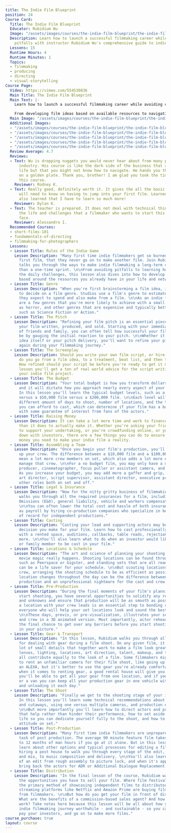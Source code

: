 ```yaml
---
title: The Indie Film Blueprint
position: 24
Course Card:
  Title: The Indie Film Blueprint
  Educator: Rubidium Wu
  Image: "/assets/images/courses/the-indie-film-blueprint/the-indie-film-blueprint.jpg"
  Description: Learn how to launch a successful filmmaking career while avoiding common
    pitfalls with instructor Rubidium Wu's comprehensive guide to indie filmmaking.
  Lessons: 15
  Runtime Hours: 4
  Runtime Minutes: 1
  Topics:
  - filmmaking
  - producing
  - directing
  - visual-storytelling
Course Page:
  Video: https://vimeo.com/554530836
  Main Title: The Indie Film Blueprint
  Main Text: |-
    Learn how to launch a successful filmmaking career while avoiding common pitfalls with instructor Rubidium Wu's comprehensive guide to indie filmmaking.

    From developing film ideas based on available resources to navigating distribution and building a sustainable career, this course covers every aspect of independent film production with real-world practical advice.
  Main Image: "/assets/images/courses/the-indie-film-blueprint/the-indie-film-blueprint-1.jpg"
  Additional Images:
  - "/assets/images/courses/the-indie-film-blueprint/the-indie-film-blueprint-2.jpg"
  - "/assets/images/courses/the-indie-film-blueprint/the-indie-film-blueprint-3.jpg"
  - "/assets/images/courses/the-indie-film-blueprint/the-indie-film-blueprint-4.jpg"
  - "/assets/images/courses/the-indie-film-blueprint/the-indie-film-blueprint-5.jpg"
  - "/assets/images/courses/the-indie-film-blueprint/the-indie-film-blueprint-6.jpg"
  Review Average: 4.7
  Reviews:
  - Text: Wu is dropping nuggets you would never hear about from many people in the
      industry. His course is like the dark side of the business that affects your
      life but that you might not know how to navigate. He hands you the whole map
      on a golden plate. Thank you, brother! I am glad you took the time to teach
      this course.
    Reviewer: Rodney K.
  - Text: Really good, definitely worth it. It gives the all the basic things you
      will need to know on having to jump into your first film. Learned so much and
      also learned that I have to learn so much more!
    Reviewer: Dylan K.
  - Text: The teacher is prepared. It does not deal with technical things but tells
      the life and challenges that a filmmaker who wants to start this career must
      face.
    Reviewer: Alessandro I.
  Recommended Courses:
  - short-films-101
  - fundamentals-of-directing
  - filmmaking-for-photographers
  Lessons:
  - Lesson Title: Rules of the Indie Game
    Lesson Description: "Many first time indie filmmakers get so burned out on their
      first film, that they never go on to make another film. Join Rubidium as he
      talks you through the ways to make indie filmmaking a long-term career rather
      than a one-time sprint. \n\nFrom avoiding pitfalls to learning how to embrace
      the daily challenges, this lesson also dives into how to develop your film ideas
      based around the resources you already have in your life and network."
  - Lesson Title: Genre
    Lesson Description: "When you're first brainstorming a film idea, it's important
      to decide on a film genre. Studios use a film's genre to estimate the amount
      they expect to spend and also make from a film. \n\nAs an indie filmmaker, there
      are a few genres that you're more likely to achieve with a small budget, such
      as horror, and other genres that are expensive and typically better to avoid,
      such as Science Fiction or Action."
  - Lesson Title: The Pitch
    Lesson Description: "Refining your film pitch is an essential piece to getting
      your film written, produced, and sold. Starting with your immediate network
      of friends and family, you can often tell how successful your film idea might
      be by gauging the initial reaction to your pitch. \n\nWhether it's the film
      idea itself or your pitch delivery, you'll want to refine your pitch again and
      again during your filmmaking journey."
  - Lesson Title: The Screenplay
    Lesson Description: Should you write your own film script, or hire a writer? How
      do you go from a film idea, to a treatment, beat list, and then the screenplay?
      How refined should your script be before you're ready to get it made? In this
      lesson you'll get a ton of real world advice for the script writing phase of
      your indie film project.
  - Lesson Title: The Budget
    Lesson Description: "Your total budget is how you transform dollars to film scenes,
      and it will dictate how you approach nearly every aspect of your production.
      In this lesson you'll learn the typical budget levels, such as a $10,000 film
      versus a $50,000 film versus a $200,000 film. \n\nEach level will give you a
      different amount of days to shoot, number of locations, and the type of actors
      you can afford to cast, which can determine if your film has a built-in audience
      with some guarantee of interest from fans of the actors."
  - Lesson Title: Raising Money
    Lesson Description: It can take a lot more time and work to finance your film
      than it does to actually make it. Whether you're asking your friends and family
      to support your undertaking, or you're crowdfunding online, or you're sitting
      down with investors, there are a few things you can do to ensure you get the
      money you need to make your indie film a reality.
  - Lesson Title: Assembling a Team
    Lesson Description: "Once you begin your film's production, you'll need to line
      up your crew. The difference between a $10,000 film and a $100,000 film can
      mean a lot more crew members on set, which also adds a lot more expenses to
      manage that crew. \n\nFor a no budget film, you may only have a director/writer,
      producer, cinematographer, focus puller or assistant camera, and a sound recorder.
      As you increase your budget, you may add more a gaffer and grip, hair and makeup,
      art director, script supervisor, assistant director, executive producers, and
      other roles both on set and off."
  - Lesson Title: Legal & Insurance
    Lesson Description: "Now for the nitty gritty business of filmmaking, Rubidium
      walks you through all the required insurances for a film, including Errors &
      Omissions (E&O), general liability, vehicle and workers compensation insurance.
      \n\nYou can often lower the total cost and hassle of both insurance as well
      as payroll by hiring co-production companies who specialize in being the employer
      of record for independent productions."
  - Lesson Title: Casting
    Lesson Description: "Casting your lead and supporting actors may be the most important
      decision you make for your film. Learn how to cast professionally and efficiently
      with a rented space, auditions, callbacks, table reads, rejection calls, and
      more. \n\nYou'll also learn what to do when an investor would like a friend
      or family member to be cast in your film."
  - Lesson Title: Locations & Schedule
    Lesson Description: "The art and science of planning your shooting days is where
      movie magic really happens. Shooting locations can be found through online searches
      such as Peerspace or Gigster, and standing sets that are all ready for shooting
      can be a life saver for your schedule. \n\nBut scouting locations with your
      crew, arranging the shooting schedule to be as efficient as possible, and limiting
      location changes throughout the day can be the difference between a smooth film
      production and an unprofessional nightmare for the cast and crew."
  - Lesson Title: Pre-Production
    Lesson Description: "During the final moments of your film's planning before you
      start shooting, you have several opportunities to solidify any remaining questions
      and unknowns and ensure that production will be as smooth as possible. Scouting
      a location with your crew leads is an essential step to bonding creatively with
      everyone who will help your set locations look and sound the best they can.
      \n\nThese days, previs, or pre-visualization, illustrates your scenes to cast
      and crew in a 3D animated version. Most importantly, actor rehearsals give you
      the final chance to get over any barriers before you start shooting and lock
      in your picture."
  - Lesson Title: Gear & Transport
    Lesson Description: "In this lesson, Rubidium walks you through all the best practices
      for dealing with gear during a film shoot. On any given film, it's usually a
      lot of small details that together work to make a film look great. So the camera,
      lenses, lighting, locations, art direction, talent, makeup, and the film grade
      all contribute equally to the look of a film. Some filmmakers might be tempted
      to rent an unfamiliar camera for their film shoot, like going up to a RED or
      an ALEXA, but it's better to use the gear you're already comfortable with. \n\nAnd
      when it comes to renting gear, a good rental house will give you a great discount,
      you'll be able to get all your gear from one location, and if you rent a Uhaul
      or a van you can keep all your production gear in one vehicle without loading
      and unloading it each day."
  - Lesson Title: The Shoot
    Lesson Description: "Finally we get to the shooting stage of your indie film.
      In this lesson you'll learn some technical recommendations about shot variety
      and cutaways, using one versus multiple cameras, and production expenditures.
      \n\nBut more importantly you'll learn how to direct actors and provide criticisms
      that help rather than hinder their performance, how to set aside your normal
      life so you can dedicate yourself fully to the shoot, and how to set the right
      attitude on set."
  - Lesson Title: Post-Production
    Lesson Description: "Many first time indie filmmakers are unprepared for the massive
      task of post production. The average 90 minute feature film takes roughly six
      to 12 months of man hours if you go at it alone. But in this lesson, you'll
      learn about other options and typical processes for editing a film, including
      hiring a post house to walk you through every stage of the edit, to sound design
      and mix, to music composition and delivery. \n\nYou'll also learn the stages
      of an edit from rough assembly to picture lock, and when it's appropriate to
      bring back the actors for ADR or Additional Dialogue Replacement."
  - Lesson Title: Distribution
    Lesson Description: "In the final lesson of the course, Rubidium walks you through
      the opportunities you have to sell your film. Where film festivals have been
      the primary method of showcasing independent films to distributors, nowadays
      streaming platforms like Netflix and Amazon Prime are buying films directly
      from filmmakers. \n\nBut how do you get your film in front of distributors?
      What are the benefits of a commission-based sales agent? And how do global regions
      work? Take notes here because this lesson will be all about how you make your
      indie filmmaking journey worthwhile - and sustainable - so you can recoup costs,
      pay your investors, and go on to make more films."
course_purchase: true
layout: course
---
```


